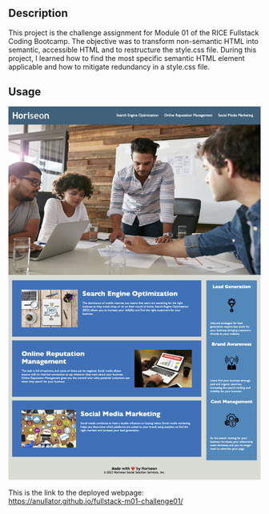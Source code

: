 # <M01 Challenge: Semantic HTML and CSS>

## Description

This project is the challenge assignment for Module 01 of the RICE Fullstack Coding Bootcamp. The objective was to transform non-semantic HTML into semantic, accessible HTML and to restructure the style.css file. During this project, I learned how to find the most specific semantic HTML element applicable and how to mitigate redundancy in a style.css file.

## Usage

![Screenshot of Horiseon Landing Page](./assets/images/screenshot-horiseon-landing-page.png)

This is the link to the deployed webpage: https://anullator.github.io/fullstack-m01-challenge01/
